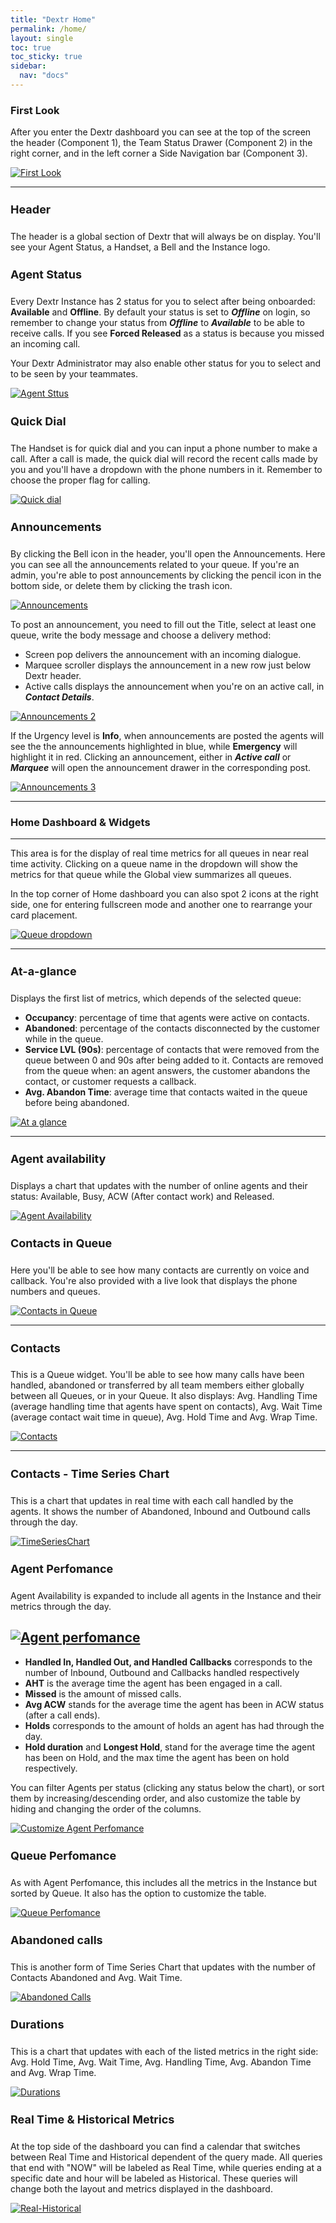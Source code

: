 ```yaml
---
title: "Dextr Home"
permalink: /home/
layout: single
toc: true
toc_sticky: true
sidebar: 
  nav: "docs"
---
```


### First Look

After you enter the Dextr dashboard you can see at the top of the screen the header (Component 1), the Team Status Drawer (Component 2) in the right corner, and in the left corner a Side Navigation bar (Component 3).

[![First Look](/assets/images/Home/first-look.jpg)](/assets/images/Home/first-look.jpg)

----

#### Header

The header is a global section of Dextr that will always be on display. You'll see your Agent Status, a Handset, a Bell and the Instance logo.

#### Agent Status

Every Dextr Instance has 2 status for you to select after being onboarded: **Available** and **Offline**. By default your status is set to ***Offline*** on login, so remember to change your status from ***Offline*** to ***Available*** to be able to receive calls.  If you see **Forced Released** as a status is because you missed an incoming call. 

Your Dextr Administrator may also enable other status for you to select and to be seen by your teammates.

[![Agent Sttus](/assets/images/Home/agent-status.jpg)](/assets/images/Home/agent-status.jpg)

#### Quick Dial


The Handset is for quick dial and you can input a phone number to make a call. After a call is made, the quick dial will record the recent calls made by you and you'll have a dropdown with the phone numbers in it. Remember to choose the proper flag for calling.

[![Quick dial](/assets/images/Home/quick-dial.jpg)](/assets/images/Home/quick-dial.jpg)

#### Announcements

By clicking the Bell icon in the header, you'll open the Announcements. Here you can see all the announcements related to your queue. If you're an admin, you're able to post announcements by clicking the pencil icon in the bottom side, or delete them by clicking the trash icon. 

[![Announcements](/assets/images/Home/announcements.jpg)](/assets/images/Home/announcements.jpg)

To post an announcement, you need to fill out the Title, select at least one queue, write the body message and choose a delivery method:
- Screen pop delivers the announcement with an incoming dialogue.
- Marquee scroller displays the announcement in a new row just below Dextr header.
- Active calls displays the announcement when you're on an active call, in ***Contact Details***. 

[![Announcements 2](/assets/images/Home/enhanced-announcements.jpg)](/assets/images/Home/enhanced-announcements.jpg)

If the Urgency level is **Info**, when announcements are posted the agents will see the the announcements highlighted in blue, while **Emergency** will highlight it in red. Clicking an announcement, either in ***Active call*** or ***Marquee*** will open the announcement drawer in the corresponding post.

[![Announcements 3](/assets/images/Home/enhanced-announcements2.jpg)](/assets/images/Home/enhanced-announcements2.jpg)

----

### Home Dashboard & Widgets
----

This area is for the display of real time metrics for all queues in near real time activity. Clicking on a queue name in the dropdown will show the metrics for that queue while the Global view summarizes all queues. 

In the top corner of Home dashboard you can also spot 2 icons at the right side, one for entering fullscreen mode and another one to rearrange your card placement.

[![Queue dropdown](/assets/images/Home/queue-dropdown.jpg)](/assets/images/Home/queue-dropdown.jpg)

----
#### At-a-glance

Displays the first list of metrics, which depends of the selected queue:

- **Occupancy**: percentage of time that agents were active on contacts.
- **Abandoned**: percentage of the contacts disconnected by the customer while in the queue.
- **Service LVL (90s)**: percentage of contacts that were removed from the queue between 0 and 90s after being added to it. Contacts are removed from the queue when: an agent answers, the customer abandons the contact, or customer requests a callback.
- **Avg. Abandon Time**: average time that contacts waited in the queue before being abandoned.

[![At a glance](/assets/images/Home/at-a-glance.jpg)](/assets/images/Home/at-a-glance.jpg)

----

#### Agent availability

Displays a chart that updates with the number of online agents and their status: Available, Busy, ACW (After contact work) and Released.

[![Agent Availability](/assets/images/Home/agent-availability.jpg)](/assets/images/Home/agent-availability.jpg)


#### Contacts in Queue

Here you'll be able to see how many contacts are currently on voice and callback. You're also provided with a live look that displays the phone numbers and queues. 

[![Contacts in Queue](/assets/images/Home/contacts-in-queue.jpg)](/assets/images/Home/contacts-in-queue.jpg)

----

#### Contacts

This is a Queue widget. You'll be able to see how many calls have been handled, abandoned or transferred by all team members either globally between all Queues, or in your Queue. It also displays: Avg. Handling Time (average handling time that agents have spent on contacts), Avg. Wait Time (average contact wait time in queue), Avg. Hold Time and Avg. Wrap Time.

[![Contacts](/assets/images/Home/contacts.jpg)](/assets/images/Home/contacts.jpg)

----

#### Contacts - Time Series Chart

This is a chart that updates in real time with each call handled by the agents. It shows the number of Abandoned, Inbound and Outbound calls through the day.

[![TimeSeriesChart](/assets/images/Home/contactsTsc.jpg)](/assets/images/Home/contactsTsc.jpg)

#### Agent Perfomance

Agent Availability is expanded to include all agents in the Instance and their metrics through the day.

[![Agent perfomance](/assets/images/Home/agent-perfomance.jpg)](/assets/images/Home/agent-perfomance.jpg)
----

- **Handled In, Handled Out, and Handled Callbacks** corresponds to the number of Inbound, Outbound and Callbacks handled respectively
- **AHT** is the average time the agent has been engaged in a call.
- **Missed** is the amount of missed calls. 
- **Avg ACW** stands for the average time the agent has been in ACW status (after a call ends). 
- **Holds** corresponds to the amount of holds an agent has had through the day.
- **Hold duration** and **Longest Hold**, stand for the average time the agent has been on Hold, and the max time the agent has been on hold respectively.

You can filter Agents per status (clicking any status below the chart), or sort them by increasing/descending order, and also customize the table by hiding and changing the order of the columns.

[![Customize Agent Perfomance](/assets/images/Home/customize-agent-perfomance.jpg)](/assets/images/Home/customize-agent-perfomance.jpg)

#### Queue Perfomance

As with Agent Perfomance, this includes all the metrics in the Instance but sorted by Queue. It also has the option to customize the table.

[![Queue Perfomance](/assets/images/Home/queue-perfomance.jpg)](/assets/images/Home/queue-perfomance.jpg)

#### Abandoned calls 

This is another form of Time Series Chart that updates with the number of Contacts Abandoned and Avg. Wait Time.

[![Abandoned Calls](/assets/images/Home/abandoned-calls.jpg)](/assets/images/Home/abandoned-calls.jpg)

#### Durations

This is a chart that updates with each of the listed metrics in the right side: Avg. Hold Time, Avg. Wait Time, Avg. Handling Time, Avg. Abandon Time and Avg. Wrap Time.

[![Durations](/assets/images/Home/durations.jpg)](/assets/images/Home/durations.jpg)

#### Real Time & Historical Metrics

At the top side of the dashboard you can find a calendar that switches between Real Time and Historical dependent of the query made. All queries that end with "NOW" will be labeled as Real Time, while queries ending at a specific date and hour will be labeled as Historical. These queries will change both the layout and metrics displayed in the dashboard.

[![Real-Historical](/assets/images/Home/real-historical.jpg)](/assets/images/Home/real-historical.jpg)









<style>
   h4 {
      font-size: 18px;
   }
</style>




